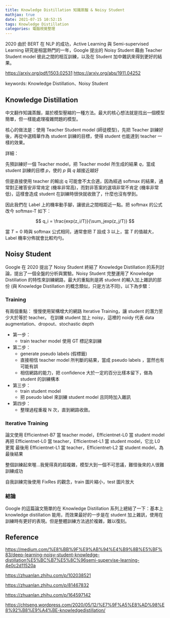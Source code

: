```yaml
---
title: Knowledge Distillation 知識蒸餾 & Noisy Student
mathjax: true
date: 2021-07-15 10:52:15
tags: Knowledge Distillation
categories: 電腦視覺整理
---
```


2020 由於 BERT 在 NLP 的成功，Active Learning 與 Semi-supervised Learning 研究是相當熱門的一年，Google 提出的 Noisy Student 藉由 Teacher Student model 彼此之間的相互訓練，以及在 Student 加中雜訊來得到更好的結果。

https://arxiv.org/pdf/1503.02531
https://arxiv.org/abs/1911.04252

keywords: Knowledge Distillation、Noisy Student
<!--more-->

## Knowledge Distillation
中文翻作知識蒸餾，屬於模型壓縮的一種方法。最大的核心想法就是找出一個模型簡單，但一樣能處理複雜問題的模型。

核心的做法是：使用 Teacher Student model (師徒模型)，先把 Teacher 訓練好後，再從中選精華作為 student 訓練的目標，使得 student 也能達到 teacher 一樣的效果。

詳細：

先預訓練好一個 Teacher model，把 Teacher model 所生成的結果 $q$，當成 student 訓練的目標 $p$，使的 $p$ 與 $q$ 越接近越好

但是直接使用 teacher 的輸出 q 可能會不太合適，因為經過 softmax 的結果，通常對正確答安非常肯定 (機率非常高)，而對非答案的選項非常不肯定 (機率非常低)，這樣會造成 student 在訓練時很快就收斂了，什麼也沒有學到。

因此我們在 Label 上的機率動手腳，讓彼此之間相距近一點。把 softmax 的公式改今 softmax-T 如下：

$$
q_i = \frac{exp(z_i/T)}{\sum_jexp(z_j/T)}
$$

當 $T=0$ 時與 softmax 公式相同，通常會把 $T$ 設成 3 以上，當 $T$ 的值越大，Label 機率分佈就會比較均勻。

## Noisy Student

Google 在 2020 提出了 Noisy Student 終結了 Knowledge Distillation 的系列討論，提出了一個全盤的分析與實驗。Noisy Student 完整運用了 Knowledge Distillation 的特性來訓練網路，最大的重點則是將 student 的輸入加上雜訊的部份 (與 Knowledge Distillation 的概念類似，只是方法不同)，以下為步驟：


### Training
有兩個重點：
慢慢使用架構增大的網路 Iterative Training，讓 student 的潛力至少大於等於 teacher。
在訓練 student 加上 noisy，這裡的 noidy 代表 data augmentation、dropout、stochastic depth

* 第一步：
  * train teacher model 使用 GT 標記來訓練
* 第二步：
  * generate pseudo labels (假標籤)
  * 直接相信 teacher model 所判斷的結果，當成 pseudo labels ，當然也有可能有誤
  * 相信網路的能力，把 confidence 大於一定的百分比樣本留下，做為 student 的訓練構本
* 第三步：
  * train student model
  * 把 pseudo label 來訓練 student model 且同時加入雜訊
* 第四步：
  * 整理過程重複 N 次，直到網路收斂。

### Iterative Training
論文使用 Efficientnet-B7 當 teacher model，Efficientnet-L0 當 student model
再把 Efficientnet-L0 當 teacher，Efficientnet-L1 當 student model，它比 L0 更寬
最後用 Efficientnet-L1 當 teacher，Efficientnet-L2 當 student model，為最後結果

整個訓練起來喔…我覺得真的超複雜，模型大到一個不可思議，難怪後來的人很難訓練成功

自我訓練完後使用 FixRes 的觀念，train 圖片縮小，test 圖片放大

### 結論
Google 的這篇論文簡單的在 Knowledge Distillation 系列上總結了一下：基本上 knowledge distillation 能用，而效果最好的一步是在 student 加上雜訊，使用在訓練時有更好的表現。但是整體訓練方法過於複雜，難以復刻。

## Reference

https://medium.com/%E8%BB%9F%E9%AB%94%E4%B9%8B%E5%BF%83/deep-learning-noisy-student-knowledge-distillation%E5%BC%B7%E5%8C%96semi-supervise-learning-4e0c2d11520a

https://zhuanlan.zhihu.com/p/102038521

https://zhuanlan.zhihu.com/p/81467832

https://zhuanlan.zhihu.com/p/164597142

https://chtseng.wordpress.com/2020/05/12/%E7%9F%A5%E8%AD%98%E8%92%B8%E9%A4%BE-knowledgedistillation/